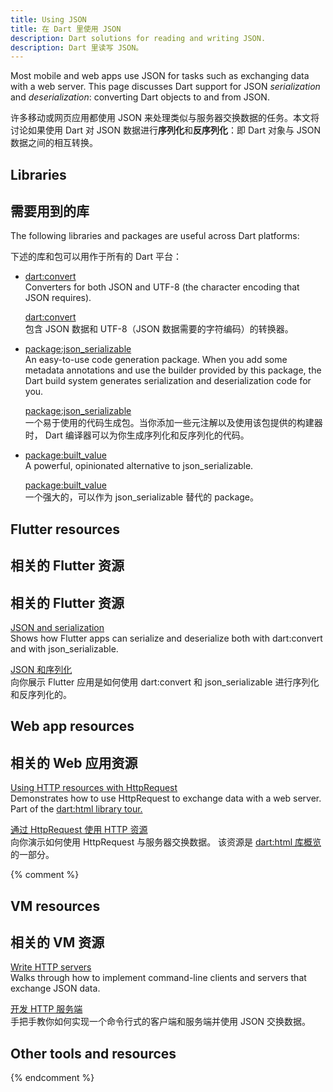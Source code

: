 ```yaml
---
title: Using JSON
title: 在 Dart 里使用 JSON
description: Dart solutions for reading and writing JSON.
description: Dart 里读写 JSON。
---
```


Most mobile and web apps use JSON for tasks such as
exchanging data with a web server.
This page discusses Dart support for JSON _serialization_ and _deserialization_:
converting Dart objects to and from JSON.

许多移动或网页应用都使用 JSON 来处理类似与服务器交换数据的任务。本文将讨论如果使用 Dart 对 JSON 数据进行**序列化**和**反序列化**：即 Dart 对象与 JSON 数据之间的相互转换。

## Libraries

## 需要用到的库

The following libraries and packages are useful across Dart platforms:

下述的库和包可以用作于所有的 Dart 平台：

* [dart:convert](/guides/libraries/library-tour#dartconvert---decoding-and-encoding-json-utf-8-and-more)<br>
  Converters for both JSON and UTF-8
  (the character encoding that JSON requires).

  [dart:convert](/guides/libraries/library-tour#dartconvert---decoding-and-encoding-json-utf-8-and-more)<br>
  包含 JSON 数据和 UTF-8（JSON 数据需要的字符编码）的转换器。

* [package:json_serializable]({{site.pub-pkg}}/json_serializable)<br>
  An easy-to-use code generation package.
  When you add some metadata annotations
  and use the builder provided by this package,
  the Dart build system generates serialization and deserialization code for you.

  [package:json_serializable]({{site.pub}}/packages/json_serializable)<br>
  一个易于使用的代码生成包。当你添加一些元注解以及使用该包提供的构建器时，
  Dart 编译器可以为你生成序列化和反序列化的代码。

* [package:built_value]({{site.pub-pkg}}/built_value)<br>
  A powerful, opinionated alternative to json_serializable.

  [package:built_value]({{site.pub}}/packages/built_value)<br>
  一个强大的，可以作为 json_serializable 替代的 package。

## Flutter resources

## 相关的 Flutter 资源

## 相关的 Flutter 资源

[JSON and serialization]({{site.flutter_docs}}/development/data-and-backend/json)
<br> Shows how Flutter apps can serialize and deserialize both
  with dart:convert and with json_serializable.

[JSON 和序列化]({{site.flutter_docs}}/development/data-and-backend/json)
<br> 向你展示 Flutter 应用是如何使用 dart:convert 和
  json_serializable 进行序列化和反序列化的。

## Web app resources

## 相关的 Web 应用资源

[Using HTTP resources with HttpRequest](/guides/libraries/library-tour#using-http-resources-with-httprequest)
<br> Demonstrates how to use HttpRequest to exchange data with a web server.
  Part of the [dart:html library tour.](/guides/libraries/library-tour#darthtml)

[通过 HttpRequest 使用 HTTP 资源](/guides/libraries/library-tour#using-http-resources-with-httprequest)
<br> 向你演示如何使用 HttpRequest 与服务器交换数据。
  该资源是 [dart:html 库概览](/guides/libraries/library-tour#darthtml) 的一部分。

{% comment %}
## VM resources

## 相关的 VM 资源

[Write HTTP servers](/tutorials/server/httpserver)
<br> Walks through how to implement command-line clients and servers
  that exchange JSON data.

[开发 HTTP 服务端](/tutorials/server/httpserver)
<br> 手把手教你如何实现一个命令行式的客户端和服务端并使用 JSON 交换数据。

## Other tools and resources
{% endcomment %}
